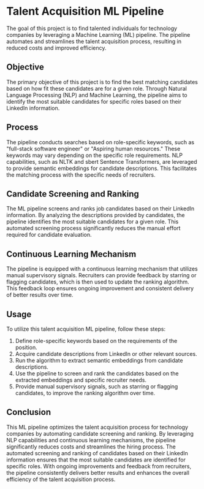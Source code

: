 # Talent Acquisition ML Pipeline

The goal of this project is to find talented individuals for technology companies by leveraging a Machine Learning (ML) pipeline. 
The pipeline automates and streamlines the talent acquisition process, resulting in reduced costs and improved efficiency. 

## Objective

The primary objective of this project is to find the best matching candidates based on how fit these candidates are for a given role. 
Through Natural Language Processing (NLP) and Machine Learning, the pipeline aims to identify the most suitable candidates for specific roles based on their LinkedIn information.

## Process

The pipeline conducts searches based on role-specific keywords, such as "full-stack software engineer" or "Aspiring human resources." 
These keywords may vary depending on the specific role requirements. NLP capabilities, such as NLTK and sbert Sentence Transformers, are leveraged to provide semantic embeddings for candidate descriptions. 
This facilitates the matching process with the specific needs of recruiters.

## Candidate Screening and Ranking

The ML pipeline screens and ranks job candidates based on their LinkedIn information. 
By analyzing the descriptions provided by candidates, the pipeline identifies the most suitable candidates for a given role. 
This automated screening process significantly reduces the manual effort required for candidate evaluation.

## Continuous Learning Mechanism

The pipeline is equipped with a continuous learning mechanism that utilizes manual supervisory signals. 
Recruiters can provide feedback by starring or flagging candidates, which is then used to update the ranking algorithm. 
This feedback loop ensures ongoing improvement and consistent delivery of better results over time.

## Usage

To utilize this talent acquisition ML pipeline, follow these steps:

1. Define role-specific keywords based on the requirements of the position.
2. Acquire candidate descriptions from LinkedIn or other relevant sources.
3. Run the algorithm to extract semantic embeddings from candidate descriptions.
4. Use the pipeline to screen and rank the candidates based on the extracted embeddings and specific recruiter needs.
5. Provide manual supervisory signals, such as starring or flagging candidates, to improve the ranking algorithm over time.

## Conclusion

This ML pipeline optimizes the talent acquisition process for technology companies by automating candidate screening and ranking. 
By leveraging NLP capabilities and continuous learning mechanisms, the pipeline significantly reduces costs and streamlines the hiring process. 
The automated screening and ranking of candidates based on their LinkedIn information ensures that the most suitable candidates are identified for specific roles. 
With ongoing improvements and feedback from recruiters, the pipeline consistently delivers better results and enhances the overall efficiency of the talent acquisition process.
